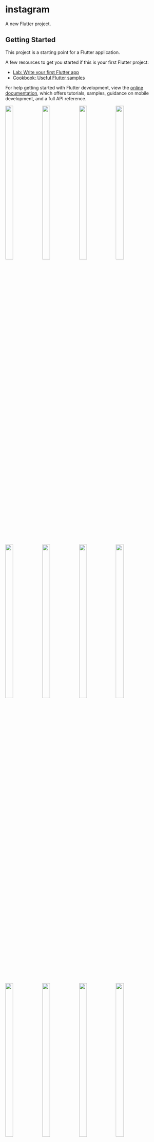 # instagram

A new Flutter project.

## Getting Started

This project is a starting point for a Flutter application.

A few resources to get you started if this is your first Flutter project:

- [Lab: Write your first Flutter app](https://docs.flutter.dev/get-started/codelab)
- [Cookbook: Useful Flutter samples](https://docs.flutter.dev/cookbook)

For help getting started with Flutter development, view the
[online documentation](https://docs.flutter.dev/), which offers tutorials,
samples, guidance on mobile development, and a full API reference.



<p>
<img src = "https://user-images.githubusercontent.com/113697861/228322119-2fa31105-82f9-43e6-845a-f33b9d23f9fd.png" width=22% height=35%>
<img src = "https://user-images.githubusercontent.com/113697861/228322082-7b5886ac-8eec-42ff-80b3-638428d4abd3.png" width=22% height=35%>
<img src = "https://user-images.githubusercontent.com/113697861/228322078-3bd7e8e0-9ca8-46e7-8fd2-f2dce3100c54.png" width=22% height=35%>

<img src = "https://user-images.githubusercontent.com/113697861/228322122-c030912b-f591-416b-adf2-05fcf4bcdeb3.png" width=22% height=35%>
<img src = "https://user-images.githubusercontent.com/113697861/228322124-fccb401b-764d-49a5-96c8-edfdbf1b6e25.png" width=22% height=35%>


<img src = "https://user-images.githubusercontent.com/113697861/228322032-3f27639e-deee-4c28-bb88-22a05032a1da.png" width=22% height=35%>
<img src = "https://user-images.githubusercontent.com/113697861/228322053-e1fcc88a-60f8-4455-a981-67d34a0988e3.png" width=22% height=35%>
<img src = "https://user-images.githubusercontent.com/113697861/228322058-5dc04450-72ff-41b3-91cd-ee3e5a6e7db2.png" width=22% height=35%>
<img src = "https://user-images.githubusercontent.com/113697861/228322064-e1c38568-5de0-4ef8-8813-42e6a6acd295.png" width=22% height=35%>


<img src = "https://user-images.githubusercontent.com/113697861/228322085-e59da21e-5711-47d0-a427-3bc208b818cf.png" width=22% height=35%>

<img src = "https://user-images.githubusercontent.com/113697861/228322091-c920ec79-e110-473c-b242-1b4be503ae57.png" width=22% height=35%>

<img src = "https://user-images.githubusercontent.com/113697861/228322105-8fd06918-a9dc-4461-ad7e-f60c07f370ee.png" width=22% height=35%>
<img src = "https://user-images.githubusercontent.com/113697861/228322110-dcf0c684-02ad-45ae-9245-cbadd9dc0fdb.png" width=22% height=35%>
<img src = "https://user-images.githubusercontent.com/113697861/228322071-d22ea97d-701c-4fad-83a6-ea63419272dd.png" width=22% height=35%>

</p>



